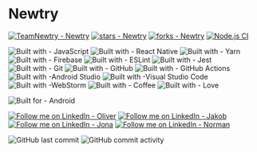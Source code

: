 # Newtry
[![TeamNewtry - Newtry](https://img.shields.io/static/v1?label=TeamNewtry&message=Newtry&color=blue&logo=github)](https://github.com/TeamNewtry/Newtry "Go to GitHub repo")
[![stars - Newtry](https://img.shields.io/github/stars/TeamNewtry/Newtry?style=social)](https://github.com/TeamNewtry/Newtry)
[![forks - Newtry](https://img.shields.io/github/forks/TeamNewtry/Newtry?style=social)](https://github.com/TeamNewtry/Newtry)
[![Node.js CI](https://github.com/TeamNewtry/Newtry/actions/workflows/ci.yml/badge.svg)](https://github.com/TeamNewtry/Newtry/actions/workflows/ci.yml)

![Built with - JavaScript](https://img.shields.io/badge/Built_with-javascript-f7df1e.svg?style=flat&logo=javascript&logoColor=%23F7DF1E&)
![Built with - React Native](https://img.shields.io/badge/Built_with-react_native-66d2f0.svg?style=flat&logo=react&logoColor=%2361DAFB)
![Built with - Yarn](https://img.shields.io/badge/Built_with-yarn-%232C8EBB.svg?style=flat&logo=yarn&logoColor=white)
![Built with - Firebase](https://img.shields.io/badge/Built_with-firebase-%23039BE5.svg?style=flat&logo=firebase)
![Built with - ESLint](https://img.shields.io/badge/Built_with-ESLint-4B3263?style=flat&logo=eslint&logoColor=white)
![Built with - Jest](https://img.shields.io/badge/Built_with-jest-%23C21325?style=flat&logo=jest&logoColor=white)
![Built with - Git](https://img.shields.io/badge/Built_with-git-%23F05033.svg?style=flat&logo=git&logoColor=white)
![Built with - GitHub](https://img.shields.io/badge/Built_with-github-%23121011.svg?style=flat&logo=github&logoColor=white)
![Built with - GitHub Actions](https://img.shields.io/badge/Built_with-github%20actions-%232671E5.svg?style=flat&logo=githubactions&logoColor=white)
![Built with -Android Studio](https://img.shields.io/badge/Bulit_with-Android%20Studio-3DDC84.svg?style=flat&logo=android-studio&logoColor=white)
![Built with -Visual Studio Code](https://img.shields.io/badge/Built_with-Visual%20Studio%20Code-0078d7.svg?style=flat&logo=visual-studio-code&logoColor=white)
![Built with -WebStorm](https://img.shields.io/badge/Built_with-webstorm-143?style=flat&logo=webstorm&logoColor=white&color=black)
![Built with - Coffee](https://img.shields.io/badge/Built_with-Coffee-2F2625?logo=Coffeescript)
![Built with - Love](https://img.shields.io/badge/Built_with-Love-E71D29?logo=Undertale)

![Built for - Android](https://img.shields.io/badge/Built_for-Android-3DDC84?style=flat&logo=android&logoColor=white)

[![Follow me on LinkedIn - Oliver](https://img.shields.io/badge/Follow_me_on_LinkedIn-Oliver-0A66C2?logo=linkedin)](https://www.linkedin.com/in/oliver-schirmer/)
[![Follow me on LinkedIn - Jakob](https://img.shields.io/badge/Follow_me_on_LinkedIn-Jakob-0A66C2?logo=linkedin)](https://www.linkedin.com/in/jakob-braun-07a893235/)
[![Follow me on LinkedIn - Jona](https://img.shields.io/badge/Follow_me_on_LinkedIn-Jona-0A66C2?logo=linkedin)](https://www.linkedin.com/in/jona-kuhn-673050239/)
[![Follow me on LinkedIn - Norman](https://img.shields.io/badge/Follow_me_on_LinkedIn-Norman-0A66C2?logo=linkedin)](https://www.linkedin.com/in/norman-reimer-658b511b5/)

![GitHub last commit](https://img.shields.io/github/last-commit/TeamNewtry/Newtry)
![GitHub commit activity](https://img.shields.io/github/commit-activity/m/TeamNewtry/Newtry)

